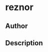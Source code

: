 # reznor

## Author

<!-- Insert Your Name Here -->

## Description

<!-- Describe your example here -->
